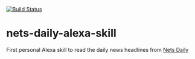 [![Build Status](https://travis-ci.org/Dor-Ron/nets-daily-alexa-skill.svg?branch=master)](https://travis-ci.org/Dor-Ron/nets-daily-alexa-skill)

# nets-daily-alexa-skill
First personal Alexa skill to read the daily news headlines from [Nets Daily](https://www.netsdaily.com)

